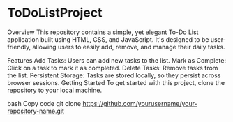 # ToDoListProject

Overview
This repository contains a simple, yet elegant To-Do List application built using HTML, CSS, and JavaScript. It's designed to be user-friendly, allowing users to easily add, remove, and manage their daily tasks.

Features
Add Tasks: Users can add new tasks to the list.
Mark as Complete: Click on a task to mark it as completed.
Delete Tasks: Remove tasks from the list.
Persistent Storage: Tasks are stored locally, so they persist across browser sessions.
Getting Started
To get started with this project, clone the repository to your local machine.

bash
Copy code
git clone https://github.com/yourusername/your-repository-name.git

